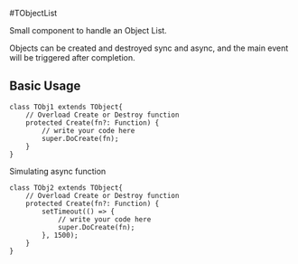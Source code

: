 #TObjectList

Small component to handle an Object List.

Objects can be created and destroyed sync and async, and the main event will be triggered after completion.

## Basic Usage

```
class TObj1 extends TObject{
    // Overload Create or Destroy function
    protected Create(fn?: Function) {
        // write your code here
        super.DoCreate(fn);
    }
}
```

Simulating async function

```
class TObj2 extends TObject{
    // Overload Create or Destroy function
    protected Create(fn?: Function) {
        setTimeout(() => {
            // write your code here
            super.DoCreate(fn);    
        }, 1500);
    }
}
```